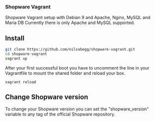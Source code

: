 ### Shopware Vagrant ###
Shopware Vagrant setup with Debian 9 and Apache, Nginx, MySQL and Maria DB
Currently there is only Apache and MySQL supported.

## Install ##

```bash
git clone https://github.com/nilsabegg/shopware-vagrant.git
cd shopware-vagrant
vagrant up
```
After your first successful boot you have to uncomment the line in your Vagrantfile to mount the shared folder and reload your box.

```
vagrant reload
```

## Change Shopware version ##
To change your Shopware version you can set the "shopware_version" variable to any tag of the official Shopware repository.


